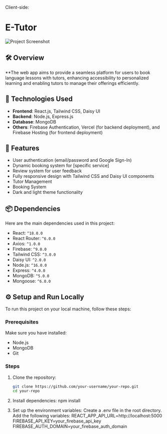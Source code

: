 Client-side:

# E-Tutor

![Project Screenshot](https://677c03012de37e47e62b4b50--rejaul-karim.netlify.app/assets/port1-k4fUNTwp.png) <!-- Replace this link with the actual screenshot of your project -->

## 🛠 Overview
**The web app aims to provide a seamless platform for users to book language lessons with tutors, enhancing accessibility to personalized learning and enabling tutors to manage their offerings efficiently.

## 🚀 Technologies Used
- **Frontend**: React.js, Tailwind CSS, Daisy UI
- **Backend**: Node.js, Express.js
- **Database**: MongoDB
- **Others**: Firebase Authentication, Vercel (for backend deployment), and Firebase Hosting (for frontend deployment)

## 🌟 Features
- User authentication (email/password and Google Sign-In)
- Dynamic booking system for [specific service]
- Review system for user feedback
- Fully responsive design with Tailwind CSS and Daisy UI components
- Tutor Management
- Booking System
- Dark and light theme functionality

## 📦 Dependencies
Here are the main dependencies used in this project:
- React: `^18.0.0`
- React Router: `^6.0.0`
- Axios: `^1.0.0`
- Firebase: `^9.0.0`
- Tailwind CSS: `^3.0.0`
- Daisy UI: `^2.0.0`
- Node.js: `^16.0.0`
- Express: `^4.0.0`
- MongoDB: `^5.0.0`
- Mongoose: `^6.0.0`

## ⚙️ Setup and Run Locally
To run this project on your local machine, follow these steps:

### Prerequisites
Make sure you have installed:
- Node.js
- MongoDB
- Git

### Steps
1. Clone the repository:
   ```bash
   git clone https://github.com/your-username/your-repo.git
   cd your-repo

2. Install dependencies:
   npm install
   
3. Set up the environment variables:
   Create a .env file in the root directory.
   Add the following variables:
   REACT_APP_API_URL=http://localhost:5000
   FIREBASE_API_KEY=your_firebase_api_key
   FIREBASE_AUTH_DOMAIN=your_firebase_auth_domain


